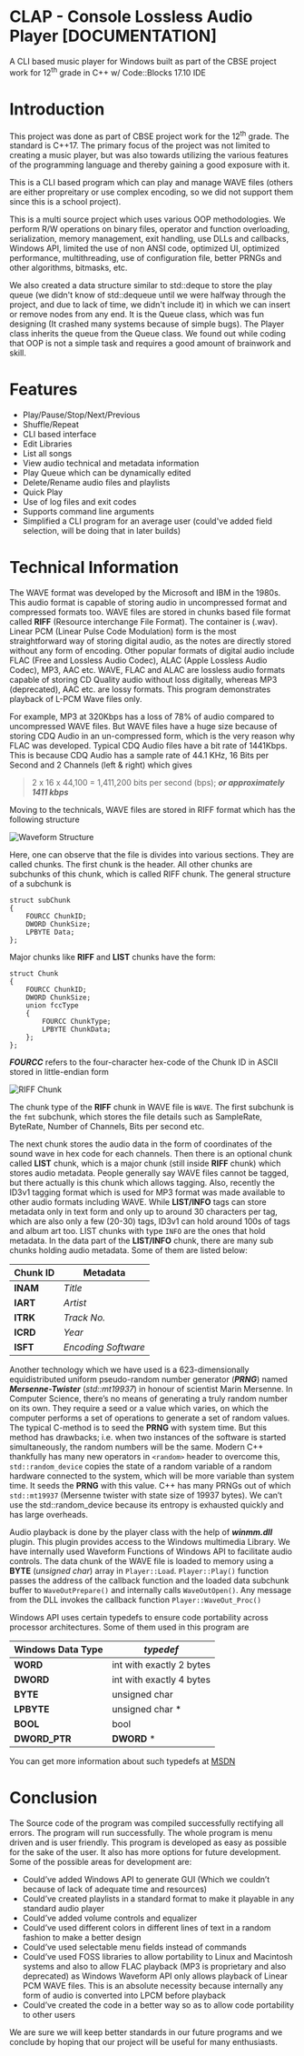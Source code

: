 # CLAP - Console Lossless Audio Player [DOCUMENTATION]
A CLI based music player for Windows built as part of the CBSE project work for 12<sup>th</sup> grade in C++ w/ Code::Blocks 17.10 IDE

# Introduction
This project was done as part of CBSE project work for the 12<sup>th</sup> grade. The standard is C++17. The primary focus of the project was not limited to creating a music player, but was also towards utilizing the various features of the programming language and thereby gaining a good exposure with it.

This is a CLI based program which can play and manage WAVE files (others are either propreitary or use complex encoding, so we did not support them since this is a school project).

This is a multi source project which uses various OOP methodologies. We perform R/W operations on binary files, operator and function overloading, serialization, memory management, exit handling, use DLLs and callbacks, Windows API, limited the use of non ANSI code, optimized UI, optimized performance, multithreading, use of configuration file, better PRNGs and other algorithms, bitmasks, etc.

We also created a data structure similar to std::deque to store the play queue (we didn't know of std::dequeue until we were halfway through the project, and due to lack of time, we didn't include it) in which we can insert or remove nodes from any end. It is the Queue class, which was fun designing (It crashed many systems because of simple bugs). The Player class inherits the queue from the Queue class. We found out while coding that OOP is not a simple task and requires a good amount of brainwork and skill.

# Features

* Play/Pause/Stop/Next/Previous
* Shuffle/Repeat
* CLI based interface
* Edit Libraries
* List all songs
* View audio technical and metadata information
* Play Queue which can be dynamically edited
* Delete/Rename audio files and playlists
* Quick Play
* Use of log files and exit codes
* Supports command line arguments
* Simplified a CLI program for an average user (could've added field selection, will be doing that in later builds)

# Technical Information

The WAVE format was developed by the Microsoft and IBM in the 1980s. This audio format is capable of storing audio in uncompressed format and compressed formats too. WAVE files are stored in chunks based file format called **RIFF** (Resource interchange File Format). The container is (.wav). Linear PCM (Linear Pulse Code Modulation) form is the most straightforward way of storing digital audio, as the notes are directly stored without any form of encoding. Other popular formats of digital audio include FLAC (Free and Lossless Audio Codec), ALAC (Apple Lossless Audio Codec), MP3, AAC etc. WAVE, FLAC and ALAC are lossless audio formats capable of storing CD Quality audio without loss digitally, whereas MP3 (deprecated), AAC etc. are lossy formats. This program demonstrates playback of L-PCM Wave files only.

For example, MP3 at 320Kbps has a loss of 78% of audio compared to uncompressed WAVE files. But WAVE files have a huge size because of storing CDQ Audio in an un-compressed form, which is the very reason why FLAC was developed. Typical CDQ Audio files have a bit rate of 1441Kbps. This is because CDQ Audio has a sample rate of 44.1 KHz, 16 Bits per Second and 2 Channels (left & right) which gives 
> 2 x 16 x 44,100 = 1,411,200 bits per second (bps); ***or approximately 1411 kbps***

Moving to the technicals, WAVE files are stored in RIFF format which has the following structure

![Waveform Structure](https://i.ibb.co/c6L7JLv/image.png)
 
Here, one can observe that the file is divides into various sections. They are called chunks. The first chunk is the header. All other chunks are subchunks of this chunk, which is called RIFF chunk.
The general structure of a subchunk is
 
```
struct subChunk
{
    FOURCC ChunkID;
    DWORD ChunkSize;
    LPBYTE Data;
};
```

Major chunks like **RIFF** and **LIST** chunks have the form:
```
struct Chunk
{
    FOURCC ChunkID;
    DWORD ChunkSize;
    union fccType
    {
        FOURCC ChunkType;
        LPBYTE ChunkData;
    };
};
```
***FOURCC*** refers to the four-character hex-code of the Chunk ID in ASCII stored in little-endian form

![RIFF Chunk](https://i.ibb.co/YfmzdTx/image.png)

The chunk type of the **RIFF** chunk in WAVE file is `WAVE`. The first subchunk is the `fmt` subchunk, which stores the file details such as SampleRate, ByteRate, Number of Channels, Bits per second etc.

The next chunk stores the audio data in the form of coordinates of the sound wave in hex code for each channels. Then there is an optional chunk called **LIST** chunk, which is a major chunk (still inside **RIFF** chunk) which stores audio metadata. People generally say WAVE files cannot be tagged, but there actually is this chunk which allows tagging. Also, recently the ID3v1 tagging format which is used for MP3 format was made available to other audio formats including WAVE. While **LIST/INFO** tags can store metadata only in text form and only up to around 30 characters per tag, which are also only a few (20-30) tags, ID3v1 can hold around 100s of tags and album art too. LIST chunks with type `INFO` are the ones that hold metadata. In the data part of the **LIST/INFO** chunk, there are many sub chunks holding audio metadata. Some of them are listed below:

|Chunk ID|Metadata           |
| ------ | ----------------- |
|**INAM**|*Title*            |
|**IART**|*Artist*           |
|**ITRK**|*Track No.*        |
|**ICRD**|*Year*             |
|**ISFT**|*Encoding Software*| 

Another technology which we have used is a 623-dimensionally equidistributed uniform pseudo-random number generator (***PRNG***) named ***Mersenne-Twister*** (*std::mt19937*) in honour of scientist Marin Mersenne. In Computer Science, there’s no means of generating a truly random number on its own. They require a seed or a value which varies, on which the computer performs a set of operations to generate a set of random values. The typical C-method is to seed the **PRNG** with system time. But this method has drawbacks; i.e. when two instances of the software is started simultaneously, the random numbers will be the same. Modern C++ thankfully has many new operators in `<random>` header to overcome this, `std::random_device` copies the state of a random variable of a random hardware connected to the system, which will be more variable than system time. It seeds the **PRNG** with this value. C++ has many PRNGs out of which `std::mt19937` (Mersenne twister with state size of 19937 bytes). We can’t use the std::random_device because its entropy is exhausted quickly and has large overheads.

Audio playback is done by the player class with the help of ***winmm.dll*** plugin. This plugin provides access to the Windows multimedia Library. We have internally used Waveform Functions of Windows API to facilitate audio controls. The data chunk of the WAVE file is loaded to memory using a **BYTE** (*unsigned char*) array in `Player::Load`. `Player::Play()` function passes the address of the callback function and the loaded data subchunk buffer to `WaveOutPrepare()` and internally calls `WaveOutOpen()`. Any message from the DLL invokes the callback function `Player::WaveOut_Proc()`

Windows API uses certain typedefs to ensure code portability across processor architectures. Some of them used in this program are

|Windows Data Type  |***typedef***                                 |
| ----------------- | -------------------------------------------- |
|**WORD**           |int with exactly 2 bytes                      |
|**DWORD**          |int with exactly 4 bytes                      |
|**BYTE**           |unsigned char                                 |
|**LPBYTE**         |unsigned char *                               |
|**BOOL**           |bool                                          |
|**DWORD_PTR**      |**DWORD**  *                                  |

You can get more information about such typedefs at [MSDN](https://docs.microsoft.com/en-us/windows/desktop/WinProg/windows-data-types)

# Conclusion

The Source code of the program was compiled successfully rectifying all errors. The program will run successfully. The whole program is menu driven and is user friendly. This program is developed as easy as possible for the sake of the user.
        It also has more options for future development. Some of the possible areas for development are:
*	Could’ve added Windows API to generate GUI (Which we couldn’t because of lack of adequate time and resources)
*	Could’ve created playlists in a standard format to make it playable in any standard audio player
*	Could’ve added volume controls and equalizer
*	Could’ve used different colors in different lines of text in a random fashion to make a better design
*	Could’ve used selectable menu fields instead of commands
*	Could’ve used FOSS libraries to allow portability to Linux and Macintosh systems and also to allow FLAC playback (MP3 is proprietary and also deprecated) as Windows Waveform API only allows playback of Linear PCM WAVE files. This is an absolute necessity because internally any form of audio is converted into LPCM before playback
*	Could’ve created the code in a better way so as to allow code portability to other users

We are sure we will keep better standards in our future programs and we conclude by hoping that our project will be useful for many enthusiasts.

